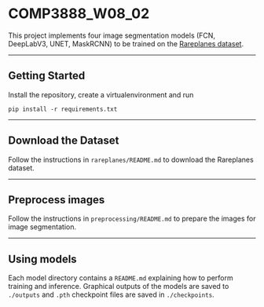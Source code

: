 # COMP3888_W08_02
This project implements four image segmentation models (FCN, DeepLabV3, UNET, MaskRCNN) to be trained on the [Rareplanes dataset](https://www.cosmiqworks.org/rareplanes/).

---

## Getting Started

Install the repository, create a virtualenvironment and run 
```
pip install -r requirements.txt
``` 

---

## Download the Dataset
Follow the instructions in `rareplanes/README.md` to download the Rareplanes dataset. 

---

## Preprocess images
Follow the instructions in `preprocessing/README.md` to prepare the images for image segmentation.

---

## Using models 
Each model directory contains a `README.md` explaining how to perform training and inference. Graphical outputs of the models  are saved to `./outputs` and `.pth` checkpoint files are saved in `./checkpoints`.